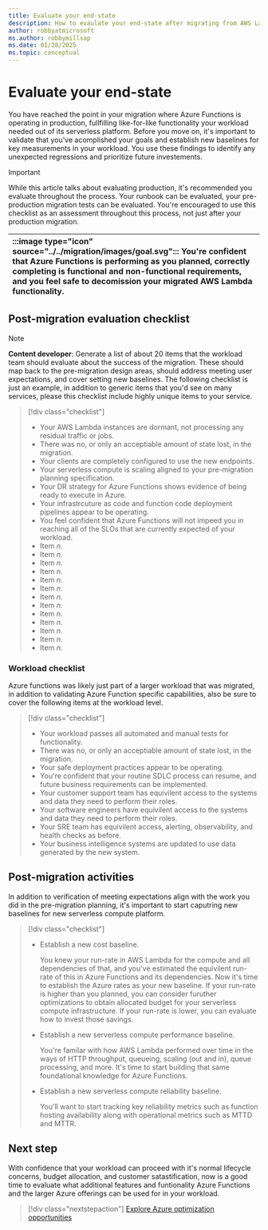 ```yaml
---
title: Evaluate your end-state
description: How to evaulate your end-state after migrating from AWS Lambda to Azure Functions
author: robbyatmicrosoft
ms.author: robbymillsap
ms.date: 01/28/2025
ms.topic: conceptual
---
```


# Evaluate your end-state

You have reached the point in your migration where Azure Functions is operating in production, fullfilling like-for-like functionality your workload needed out of its serverless platform. Before you move on, it's important to validate that you've acomplished your goals and establish new baselines for key measurements in your workload. You use these findings to identify any unexpected regressions and prioritize future investements.

> [!IMPORTANT]
> While this article talks about evaluating production, it's recommended you evaluate throughout the process. Your runbook can be evaluated, your pre-production migration tests can be evaluated. You're encouraged to use this checklist as an assessment throughout this process, not just after your production migration.

| :::image type="icon" source="../../migration/images/goal.svg"::: You're confident that Azure Functions is performing as you planned, correctly completing is functional and non-functional requirements, and you feel safe to decomission your migrated AWS Lambda functionality. |
| :-- |

## Post-migration evaluation checklist

> [!NOTE]
> **Content developer**: Generate a list of about 20 items that the workload team should evaluate about the success of the migration. These should map back to the pre-migration design areas, should address meeting user expectations, and cover setting new baselines. The following checklist is just an example, in addition to generic items that you'd see on many services, please this checklist include highly unique items to your service.

> [!div class="checklist"]
> - Your AWS Lambda instances are dormant, not processing any residual traffic or jobs.
> - There was no, or only an acceptiable amount of state lost, in the migration.
> - Your clients are completely configured to use the new endpoints.
> - Your serverless compute is scaling aligned to your pre-migration planning specification.
> - Your DR strategy for Azure Functions shows evidence of being ready to execute in Azure.
> - Your infrastrcuture as code and function code deployment pipelines appear to be operating.
> - You feel confident that Azure Functions will not impeed you in reaching all of the SLOs that are currently expected of your workload.
> - Item *n*.
> - Item *n*.
> - Item *n*.
> - Item *n*.
> - Item *n*.
> - Item *n*.
> - Item *n*.
> - Item *n*.
> - Item *n*.
> - Item *n*.
> - Item *n*.
> - Item *n*.
> - Item *n*.

### Workload checklist

Azure functions was likely just part of a larger workload that was migrated, in addition to validating Azure Function specific capabilities, also be sure to cover the following items at the workload level.

> [!div class="checklist"]
> - Your workload passes all automated and manual tests for functionality.
> - There was no, or only an acceptiable amount of state lost, in the migration.
> - Your safe deployment practices appear to be operating.
> - You're confident that your routine SDLC process can resume, and future business requirements can be implemented.
> - Your customer support team has equivilent access to the systems and data they need to perform their roles.
> - Your software engineers have equivilent access to the systems and data they need to perform their roles.
> - Your SRE team has equivilent access, alerting, observability, and health checks as before.
> - Your business intelligence systems are updated to use data generated by the new system.

## Post-migration activities

In addition to verification of meeting expectations align with the work you did in the pre-migration planning, it's important to start caputring new baselines for new serverless compute platform.

> [!div class="checklist"]
> - Establish a new cost baseline.
>
>   You knew your run-rate in AWS Lambda for the compute and all dependencies of that, and you've estimated the equivilent run-rate of this in Azure Functions and its dependencies. Now it's time to establish the Azure rates as your new baseline. If your run-rate is higher than you planned, you can consider furuther optimizations to obtain allocated budget for your serverless compute infrastructure. If your run-rate is lower, you can evaluate how to invest those savings.
>
> - Establish a new serverless compute performance baseline.
>
>   You're familar with how AWS Lambda performed over time in the ways of HTTP throughput, queueing, scaling (out and in), queue processing, and more. It's time to start building that same foundational knowledge for Azure Functions.
>
> - Establish a new serverless compute reliability baseline.
>
>   You'll want to start tracking key reliability metrics such as function hosting  availability along with operational metrics such as MTTD and MTTR.

## Next step

With confidence that your workload can proceed with it's normal lifecycle concerns, budget allocation, and customer satastification, now is a good time to evaluate what additional features and funtionality Azure Functions and the larger Azure offerings can be used for in your workload.

> [!div class="nextstepaction"]
> [Explore Azure optimization opportunities](./function-placeholder.md)